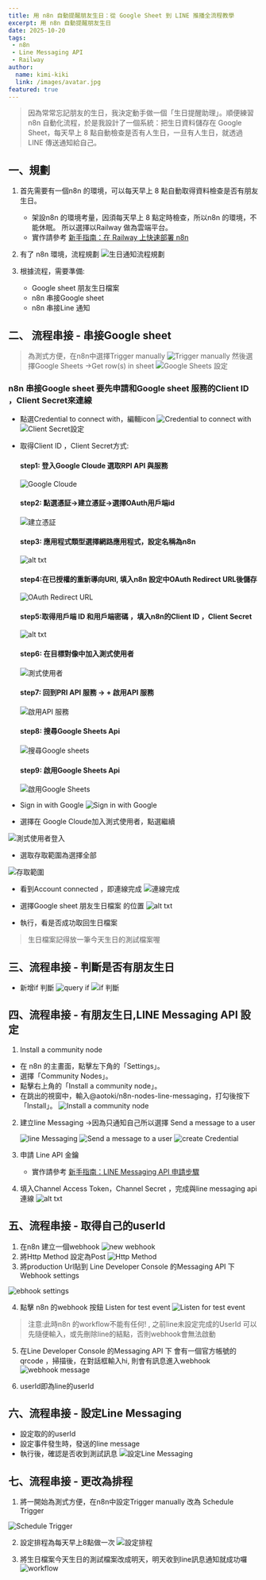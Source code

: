 ```yaml
---
title: 用 n8n 自動提醒朋友生日：從 Google Sheet 到 LINE 推播全流程教學
excerpt: 用 n8n 自動提醒朋友生日
date: 2025-10-20
tags: 
 - n8n
 - Line Messaging API
 - Railway
author: 
  name: kimi-kiki
  link: /images/avatar.jpg
featured: true
---
```


>因為常常忘記朋友的生日，我決定動手做一個「生日提醒助理」。順便練習 n8n 自動化流程，於是我設計了一個系統：把生日資料儲存在 Google Sheet，每天早上 8 點自動檢查是否有人生日，一旦有人生日，就透過 LINE 傳送通知給自己。

## 一、規劃
1. 首先需要有一個n8n 的環境，可以每天早上 8 點自動取得資料檢查是否有朋友生日。

   - 架設n8n 的環境考量，因須每天早上 8 點定時檢查，所以n8n 的環境，不能休眠。 所以選擇以Railway 做為雲端平台。
   - 實作請參考 [新手指南：在 Railway 上快速部署 n8n](https://kimi-kiki-blog.vercel.app/posts/railway_deploy_n8n)
2. 有了 n8n 環境，流程規劃
   ![生日通知流程規劃](../../public/images/image.png)

3. 根據流程，需要準備:
   - Google sheet 朋友生日檔案
   - n8n 串接Google sheet 
   - n8n 串接Line 通知
  
## 二、 流程串接 - 串接Google sheet 

>為測式方便，在n8n中選擇Trigger manually 
![Trigger manually](/public/images/20251020-174353.png)
然後選擇Google Sheets ->Get row(s) in sheet
![Google Sheets 設定](/public/images/20251020-174619.png)
 
### n8n 串接Google sheet 要先申請和Google sheet 服務的Client ID ，Client Secret來連線
- 點選Credential to connect with，編輯icon
![Credential to connect with](/public/images/20251020-174932.png)
![Client Secret設定](/public/images/20251020-175041.png)
- 取得Client ID ，Client Secret方式:
    #### step1: 登入Google Cloude 選取RPI API 與服務
    ![Google Cloude](/public/images/20251020-173228.png)

    #### step2: 點選憑証->建立憑証->選擇OAuth用戶端id

    ![建立憑証](/public/images/20251020-173414.png)

    #### step3: 應用程式類型選擇網路應用程式，設定名稱為n8n 

    ![alt txt](/public/images/20251020-174001.png)

    #### step4:在已授權的重新導向URI, 填入n8n 設定中OAuth Redirect URL後儲存
    ![OAuth Redirect URL](/public/images/20251020-175557.png)

    #### step5:取得用戶端 ID 和用戶端密碼 ，填入n8n的Client ID ，Client Secret
    ![alt txt](/public/images/20251020-181320.png)

    #### step6: 在目標對像中加入測式使用者
    ![測式使用者](/public/images/20251020-175716.png)

    #### step7: 回到PRI API 服務 -> + 啟用API 服務
    ![啟用API 服務](/public/images/20251020-175932.png)
    #### step8: 搜尋Google Sheets Api
    ![搜尋Google sheets](/public/images/20251020-180044.png)
    #### step9: 啟用Google Sheets Api
    ![啟用Google Sheets](/public/images/20251020-180112.png)

- Sign in with Google
![Sign in with Google](/public/images/20251020-181538.png)

- 選擇在 Google Cloude加入測式使用者，點選繼續
  
![測式使用者登入](/public/images/20251020-181803.png)

- 選取存取範圍為選擇全部

![存取範圍](/public/images/20251020-181925.png)

- 看到Account connected ，即連線完成
 ![連線完成](/public/images/20251020-182115.png)

- 選擇Google sheet 朋友生日檔案 的位置
![alt txt](/public/images/20251020-182454.png)
- 執行，看是否成功取回生日檔案 
> 生日檔案記得放一筆今天生日的測試檔案喔
## 三、流程串接 - 判斷是否有朋友生日
- 新增if 判斷
  ![query if](/public/images/20251020-183133.png)
  ![if 判斷](/public/images/20251020-183101.png)

## 四、流程串接 - 有朋友生日,LINE Messaging API  設定
1. Install a community node
  - 在 n8n 的主畫面，點擊左下角的「Settings」。
  - 選擇「Community Nodes」。
  - 點擊右上角的「Install a community node」。
  - 在跳出的視窗中，輸入@aotoki/n8n-nodes-line-messaging，打勾後按下「Install」。
  ![Install a community node](/public/images/20251020-210537.png)

2. 建立line Messaging ->因為只通知自己所以選擇 Send a message to a user

    ![line Messaging](/public/images/20251020-210920.png)
    ![Send a message to a user](/public/images/20251021-151341.png)
    ![create Credential](/public/images/20251021-105826.png)

3. 申請 Line API 金鑰

   - 實作請參考 [新手指南：LINE Messaging API 申請步驟](https://kimi-kiki-blog.vercel.app/posts/line_message_apply)

4. 填入Channel Access Token，Channel Secret ，完成與line messaging api連線
![alt txt](/public/images/20251021-110126.png)


## 五、流程串接 - 取得自己的userId
1. 在n8n 建立一個webhook
![new webhook](/public/images/20251021-151814.png)
2. 將Http Method 設定為Post 
![Http Method](/public/images/20251021-152012.png)
3. 將production Url貼到 Line Developer Console  的Messaging API 下Webhook settings

![ebhook settings](/public/images/20251021-152231.png)

4. 點擊 n8n 的webhook 按鈕 Listen for test event
![Listen for test event](/public/images/20251021-152504.png)

> 注意:此時n8n 的workflow不能有任何! , 之前line未設定完成的UserId 可以先隨便輸入，或先刪除line的結點，否則webhook會無法啟動

5. 在Line Developer Console  的Messaging API 下 會有一個官方帳號的qrcode ，掃描後，在對話框輸入hi, 則會有訊息進入webhook
   ![webhook message](/public/images/20251021-153206.png)

6. userId即為line的userId

## 六、流程串接 - 設定Line Messaging
- 設定取的的userId
- 設定事件發生時，發送的line message
- 執行後，確認是否收到測試訊息
![設定Line Messaging](/public/images/20251021-153803.png)


## 七、流程串接 - 更改為排程
1. 將一開始為測式方便，在n8n中設定Trigger manually 改為 Schedule Trigger

![Schedule Trigger](/public/images/20251021-154148.png)

2. 設定排程為每天早上8點做一次 
   ![設定排程](/public/images/20251021-154445.png)

3. 將生日檔案今天生日的測試檔案改成明天，明天收到line訊息通知就成功囉
 ![workflow](/public/images/20251021-160304.png)